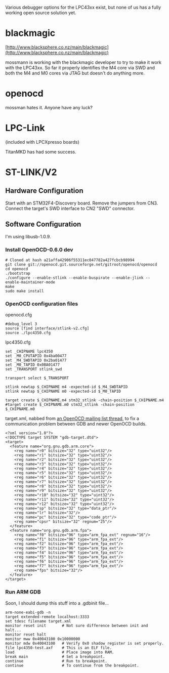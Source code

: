 Various debugger options for the LPC43xx exist, but none of us has a fully working open source solution yet.

# blackmagic

[http://www.blacksphere.co.nz/main/blackmagic](http://www.blacksphere.co.nz/main/blackmagic)

mossmann is working with the blackmagic developer to try to make it work with the LPC43xx. So far it properly identifies the M4 core via SWD and both the M4 and M0 cores via JTAG but doesn't do anything more.

# openocd

mossman hates it. Anyone have any luck?

# LPC-Link

(included with LPCXpresso boards)

TitanMKD has had some success.

# ST-LINK/V2

## Hardware Configuration

Start with an STM32F4-Discovery board. Remove the jumpers from CN3. Connect the target's SWD interface to CN2 "SWD" connector.

## Software Configuration

I'm using libusb-1.0.9.

### Install OpenOCD-0.6.0 dev

    # Cloned at hash a21affa42906f55311ec047782a427fcbcb98994
    git clone git://openocd.git.sourceforge.net/gitroot/openocd/openocd
    cd openocd
    ./bootstrap
    ./configure --enable-stlink --enable-buspirate --enable-jlink --enable-maintainer-mode
    make
    sudo make install

### OpenOCD configuration files

openocd.cfg

    #debug_level 3
    source [find interface/stlink-v2.cfg]
    source ./lpc4350.cfg

lpc4350.cfg

    set _CHIPNAME lpc4350
    set _M0_CPUTAPID 0x4ba00477
    set _M4_SWDTAPID 0x2ba01477
    set _M0_TAPID 0x0BA01477
    set _TRANSPORT stlink_swd

    transport select $_TRANSPORT

    stlink newtap $_CHIPNAME m4 -expected-id $_M4_SWDTAPID
    stlink newtap $_CHIPNAME m0 -expected-id $_M0_TAPID

    target create $_CHIPNAME.m4 stm32_stlink -chain-position $_CHIPNAME.m4
    #target create $_CHIPNAME.m0 stm32_stlink -chain-position $_CHIPNAME.m0

target.xml, nabbed from [an OpenOCD mailing list thread](http://www.mail-archive.com/openocd-development@lists.berlios.de/msg18182.html), to fix a communication problem between GDB and newer OpenOCD builds.

    <?xml version="1.0"?>
    <!DOCTYPE target SYSTEM "gdb-target.dtd">
    <target>
      <feature name="org.gnu.gdb.arm.core">
        <reg name="r0" bitsize="32" type="uint32"/>
        <reg name="r1" bitsize="32" type="uint32"/>
        <reg name="r2" bitsize="32" type="uint32"/>
        <reg name="r3" bitsize="32" type="uint32"/>
        <reg name="r4" bitsize="32" type="uint32"/>
        <reg name="r5" bitsize="32" type="uint32"/>
        <reg name="r6" bitsize="32" type="uint32"/>
        <reg name="r7" bitsize="32" type="uint32"/>
        <reg name="r8" bitsize="32" type="uint32"/>
        <reg name="r9" bitsize="32" type="uint32"/>
        <reg name="r10" bitsize="32" type="uint32"/>
        <reg name="r11" bitsize="32" type="uint32"/>
        <reg name="r12" bitsize="32" type="uint32"/>
        <reg name="sp" bitsize="32" type="data_ptr"/>
        <reg name="lr" bitsize="32"/>
        <reg name="pc" bitsize="32" type="code_ptr"/>
        <reg name="cpsr" bitsize="32" regnum="25"/>
      </feature>
      <feature name="org.gnu.gdb.arm.fpa">
        <reg name="f0" bitsize="96" type="arm_fpa_ext" regnum="16"/>
        <reg name="f1" bitsize="96" type="arm_fpa_ext"/>
        <reg name="f2" bitsize="96" type="arm_fpa_ext"/>
        <reg name="f3" bitsize="96" type="arm_fpa_ext"/>
        <reg name="f4" bitsize="96" type="arm_fpa_ext"/>
        <reg name="f5" bitsize="96" type="arm_fpa_ext"/>
        <reg name="f6" bitsize="96" type="arm_fpa_ext"/>
        <reg name="f7" bitsize="96" type="arm_fpa_ext"/>
        <reg name="fps" bitsize="32"/>
      </feature>
    </target>



### Run ARM GDB

Soon, I should dump this stuff into a .gdbinit file...

    arm-none-eabi-gdb -n
    target extended-remote localhost:3333
    set tdesc filename target.xml
    monitor reset init       # Not sure difference between init and halt...
    monitor reset halt
    monitor mww 0x40043100 0x10000000
    monitor mdw 0x40043100   # Verify 0x0 shadow register is set properly.
    file lpc4350-test.axf    # This is an ELF file.
    load                     # Place image into RAM.
    break main               # Set a breakpoint.
    continue                 # Run to breakpoint.
    continue                 # To continue from the breakpoint.
